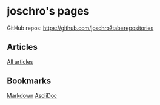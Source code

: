 joschro's pages
===============
GitHub repos: https://github.com/joschro?tab=repositories

Articles
--------
[All articles](articles/)

Bookmarks
---------
[Markdown](https://github.com/adam-p/markdown-here/wiki/Markdown-Cheatsheet)
[AsciiDoc](https://asciidoctor.org/docs/asciidoc-syntax-quick-reference)
